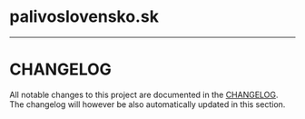 # palivoslovensko.sk
-----------------------

# CHANGELOG

All notable changes to this project are documented in the [CHANGELOG](CHANGELOG.md).<br>
The changelog will however be also automatically updated in this section.<br>

<!-- changelog-start -->
<!-- changelog-end -->